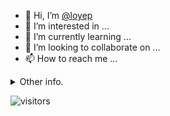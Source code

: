 - 👋 Hi, I’m [@loyep](https://github.com/loyep)
- 👀 I’m interested in ...
- 🌱 I’m currently learning ...
- 💞️ I’m looking to collaborate on ...
- 📫 How to reach me ...

<details>
  <summary>Other info.</summary>
  <br>

<!--START_SECTION:waka-->

```text
Vue.js          20 hrs 17 mins  ████████████▒░░░░░░░░░░░░   49.63 %
TypeScript      9 hrs 16 mins   █████▓░░░░░░░░░░░░░░░░░░░   22.69 %
JSON            6 hrs 5 mins    ███▓░░░░░░░░░░░░░░░░░░░░░   14.91 %
JavaScript      3 hrs 7 mins    ██░░░░░░░░░░░░░░░░░░░░░░░   07.62 %
SCSS            34 mins         ▒░░░░░░░░░░░░░░░░░░░░░░░░   01.39 %
Other           32 mins         ▒░░░░░░░░░░░░░░░░░░░░░░░░   01.34 %
```

<!--END_SECTION:waka-->

</details>

![visitors](https://visitor-badge.glitch.me/badge?page_id=loyep.loyep)
